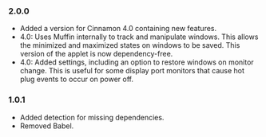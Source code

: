 ### 2.0.0

  * Added a version for Cinnamon 4.0 containing new features.
  * 4.0: Uses Muffin internally to track and manipulate windows. This allows the minimized and maximized states on windows to be saved. This version of the applet is now dependency-free.
  * 4.0: Added settings, including an option to restore windows on monitor change. This is useful for some display port monitors that cause hot plug events to occur on power off.

### 1.0.1

  * Added detection for missing dependencies.
  * Removed Babel.